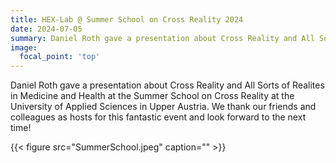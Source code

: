 ```yaml
---
title: HEX-Lab @ Summer School on Cross Reality 2024
date: 2024-07-05
summary: Daniel Roth gave a presentation about Cross Reality and All Sorts of Realites in Medicine and Health at the Summer School on Cross Reality at the University of Applied Sciences in Upper Austria.
image:
  focal_point: 'top'
---
```


Daniel Roth gave a presentation about Cross Reality and All Sorts of Realites in Medicine and Health at the Summer School on Cross Reality at the University of Applied Sciences in Upper Austria. We thank our friends and colleagues as hosts for this fantastic event and look forward to the next time!

{{< figure src="SummerSchool.jpeg" caption="" >}}
